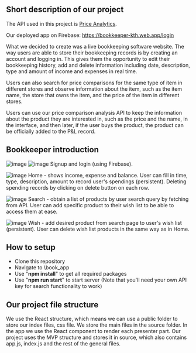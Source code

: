 ## Short description of our project

The API used in this project is [Price Analytics](https://rapidapi.com/3b-data-3b-data-default/api/price-analytics).

Our deployed app on Firebase: https://bookkeeper-kth.web.app/login

What we decided to create was a live bookkeeping software website. The way users are able to store their bookkeeping records is by creating an account and logging in. This gives them the opportunity to edit their bookkeeping history, add and delete information including date, description, type and amount of income and expenses in real time.

Users can also search for price comparisons for the same type of item in different stores and observe information about the item, such as the item name, the store that owns the item, and the price of the item in different stores.

Users can use our price comparison analysis API to keep the information about the product they are interested in, such as the price and the name, in the interface, and then later, if the user buys the product, the product can be officially added to the P&L record.

## Bookkeeper introduction
![image](https://user-images.githubusercontent.com/42958783/207596387-de7b9311-1e64-4bf1-a4ac-89c83355481e.png)
![image](https://user-images.githubusercontent.com/42958783/207596432-be149616-9036-41e7-97a2-a71fdaec0013.png)
Signup and login (using Firebase).

![image](https://user-images.githubusercontent.com/42958783/207596846-8d2c3395-076c-4155-8854-01475d568051.png)
Home - shows income, expense and balance. User can fill in time, type, description, amount to record user's spendings (persistent). Deleting spending records by clicking on delete button on each row.

![image](https://user-images.githubusercontent.com/42958783/207597179-0694afaa-b3d5-4cf0-aba3-2e26011c1923.png)
Search - obtain a list of products by user search query by fetching from API. User can add specific product to their wish list to be able to access them at ease.

![image](https://user-images.githubusercontent.com/42958783/207597362-fa2a9bd1-1e61-40c1-b451-5471809f6396.png)
Wish - add desired product from search page to user's wish list (persistent). User can delete wish list products in the same way as in Home.

## How to setup
- Clone this repository
- Navigate to \book_app
- Use "**npm install**" to get all required packages
- Use "**npm run start**" to start server
(Note that you'll need your own API key for search functionality to work)

## Our project file structure 

We use the React structure, which means we can use a public folder to store our index files, css file. We store the main files in the source folder. In the app we use the React component to render each presenter part. Our project uses the MVP structure and stores it in source, which also contains app.js, index.js and the rest of the general files.
